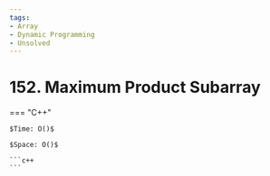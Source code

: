 ```yaml
---
tags:
- Array
- Dynamic Programming
- Unsolved
---
```



# 152. Maximum Product Subarray

=== "C++"

    $Time: O()$

    $Space: O()$

    ```c++
    ```